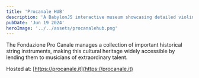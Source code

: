 ```yaml
---
title: 'Procanale HUB'
description: 'A BabylonJS interactive museum showcasing detailed violins photogrammetry models.'
pubDate: 'Jun 19 2024'
heroImage: '../../assets/procanalehub.png'
---
```


The Fondazione Pro Canale manages a collection of important historical string instruments, making this cultural heritage widely accessible by lending them to musicians of extraordinary talent.

Hosted at: [https://procanale.it](https://procanale.it)
